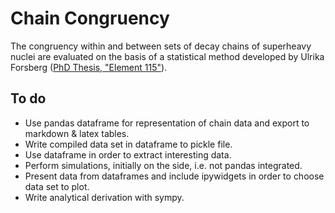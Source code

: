 # Chain Congruency

The congruency within and between sets of decay chains of superheavy nuclei are evaluated on the basis of a statistical method developed by Ulrika Forsberg ([PhD Thesis, "Element 115"](http://portal.research.lu.se/portal/files/7495513/thesis.pdf)).

## To do

* Use pandas dataframe for representation of chain data and export to markdown \& latex tables. 
* Write compiled data set in dataframe to pickle file.
* Use dataframe in order to extract interesting data. 
* Perform simulations, initially on the side, i.e. not pandas integrated. 
* Present data from dataframes and include ipywidgets in order to choose data set to plot. 
* Write analytical derivation with sympy.
